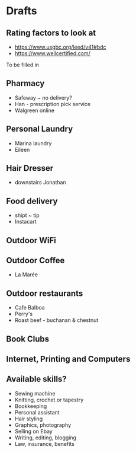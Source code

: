 # Drafts

## Rating factors to look at

* https://www.usgbc.org/leed/v41#bdc
* https://www.wellcertified.com/


To be filled in

## Pharmacy

* Safeway ~ no delivery?
* Han - prescription pick service
* Walgreen online

## Personal Laundry

* Marina laundry
* Eileen

## Hair Dresser

* downstairs Jonathan


## Food delivery

* shipt ~ tip
* Instacart

## Outdoor WiFi


## Outdoor Coffee

* La Marée


## Outdoor restaurants

* Cafe Balboa
* Perry's
* Roast beef - buchanan & chestnut


## Book Clubs


## Internet, Printing and Computers


## Available skills?

* Sewing machine
* Knitting, crochet or tapestry
* Bookkeeping
* Personal assistant
* Hair styling
* Graphics, photography
* Selling on Ebay
* Writing, editing, blogging
* Law, insurance, benefits

